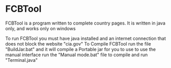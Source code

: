 # FCBTool
FCBTool is a program written to complete country pages.
It is written in java only, and works only on windows 

To run FCBTool you must have java installed and an internet connection that does not block the website "cia.gov"
To Compile FCBTool run the file "BuildJar.bat" and it will compile a Portable jar for you to use
to use the manual interface run the "Manual mode.bat" file to compile and run "Terminal.java"
